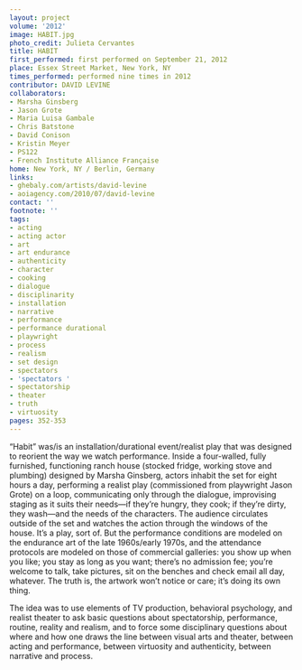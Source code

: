 ```yaml
---
layout: project
volume: '2012'
image: HABIT.jpg
photo_credit: Julieta Cervantes
title: HABIT
first_performed: first performed on September 21, 2012
place: Essex Street Market, New York, NY
times_performed: performed nine times in 2012
contributor: DAVID LEVINE
collaborators:
- Marsha Ginsberg
- Jason Grote
- Maria Luisa Gambale
- Chris Batstone
- David Conison
- Kristin Meyer
- PS122
- French Institute Alliance Française
home: New York, NY / Berlin, Germany
links:
- ghebaly.com/artists/david-levine
- aoiagency.com/2010/07/david-levine
contact: ''
footnote: ''
tags:
- acting
- acting actor
- art
- art endurance
- authenticity
- character
- cooking
- dialogue
- disciplinarity
- installation
- narrative
- performance
- performance durational
- playwright
- process
- realism
- set design
- spectators
- 'spectators '
- spectatorship
- theater
- truth
- virtuosity
pages: 352-353
---
```


“Habit” was/is an installation/durational event/realist play that was designed to reorient the way we watch performance. Inside a four-walled, fully furnished, functioning ranch house (stocked fridge, working stove and plumbing) designed by Marsha Ginsberg, actors inhabit the set for eight hours a day, performing a realist play (commissioned from playwright Jason Grote) on a loop, communicating only through the dialogue, improvising staging as it suits their needs—if they’re hungry, they cook; if they’re dirty, they wash—and the needs of the characters. The audience circulates outside of the set and watches the action through the windows of the house. It’s a play, sort of. But the performance conditions are modeled on the endurance art of the late 1960s/early 1970s, and the attendance protocols are modeled on those of commercial galleries: you show up when you like; you stay as long as you want; there’s no admission fee; you’re welcome to talk, take pictures, sit on the benches and check email all day, whatever. The truth is, the artwork won’t notice or care; it’s doing its own thing.

The idea was to use elements of TV production, behavioral psychology, and realist theater to ask basic questions about spectatorship, performance, routine, reality and realism, and to force some disciplinary questions about where and how one draws the line between visual arts and theater, between acting and performance, between virtuosity and authenticity, between narrative and process.
